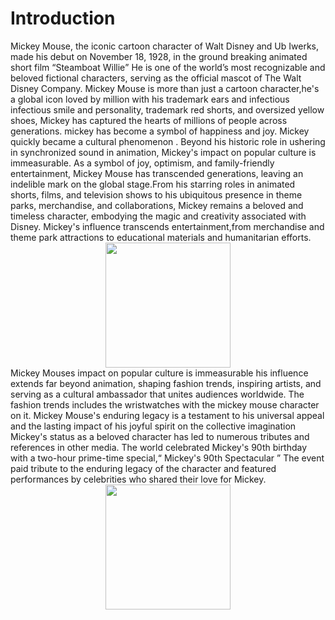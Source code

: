 <!----Name:SAI SREE ,Student Id : 999903894------>
<!DOCTYPE html>
<html lang="en">
<head>
<title>Introduction page</title>
</head>
<body>
<h1>Introduction</h1>
<p1>Mickey Mouse, the iconic cartoon character of Walt Disney and Ub Iwerks, made his debut on November 18, 1928, in the ground breaking 
animated short film <q>Steamboat Willie</q> He is one of the world’s most recognizable and beloved fictional characters, serving as the 
official mascot of The Walt Disney Company. Mickey Mouse is more than just a cartoon character,he's a global icon loved by million with his 
trademark ears and infectious infectious smile and personality, trademark red shorts, and oversized yellow shoes, Mickey has captured the 
hearts of millions of people across generations. mickey has become a symbol of happiness and joy. Mickey quickly became a cultural phenomenon 
. Beyond his historic role in ushering in synchronized sound in animation, Mickey's impact on popular culture is immeasurable. As a symbol of 
joy, optimism, and family-friendly entertainment, Mickey Mouse has transcended generations, leaving an indelible mark on the global stage.From 
his starring roles in animated shorts, films, and television shows to his ubiquitous presence in theme parks, merchandise, and collaborations, 
Mickey remains a beloved and timeless character, embodying the magic and creativity associated with Disney. Mickey's influence transcends 
entertainment,from merchandise and theme park attractions to educational materials and humanitarian efforts.</p1>
<div style ="text-align:center;"><img width="200" src ="steamboatwillie.jpeg"></div>
<p2>Mickey Mouses impact on popular culture is immeasurable his influence extends far beyond animation, shaping fashion trends, inspiring 
artists, and serving as a cultural ambassador that unites audiences worldwide. The fashion trends includes the wristwatches with the mickey 
mouse character on it.
Mickey Mouse's enduring legacy is a testament to his universal appeal and the lasting impact of his joyful spirit on the collective imagination
Mickey's status as a beloved character has led to numerous tributes and references in other media. The world celebrated Mickey's 90th birthday 
with a two-hour prime-time special,<q> Mickey's 90th Spectacular </q> The event paid tribute to the enduring legacy of the character and 
featured performances by celebrities who shared their love for Mickey.</p2>
<div style ="text-align:center;"><img width="200"src ="watch.jpeg"></div>
</body> 
</html>
